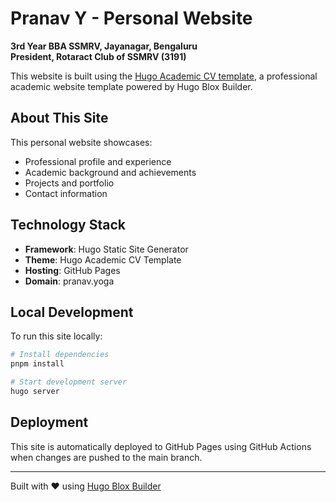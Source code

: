 # Pranav Y - Personal Website

**3rd Year BBA SSMRV, Jayanagar, Bengaluru**  
**President, Rotaract Club of SSMRV (3191)**

This website is built using the [Hugo Academic CV template](https://github.com/HugoBlox/theme-academic-cv), a professional academic website template powered by Hugo Blox Builder.

## About This Site

This personal website showcases:
- Professional profile and experience
- Academic background and achievements
- Projects and portfolio
- Contact information

## Technology Stack

- **Framework**: Hugo Static Site Generator
- **Theme**: Hugo Academic CV Template
- **Hosting**: GitHub Pages
- **Domain**: pranav.yoga

## Local Development

To run this site locally:

```bash
# Install dependencies
pnpm install

# Start development server
hugo server
```

## Deployment

This site is automatically deployed to GitHub Pages using GitHub Actions when changes are pushed to the main branch.

---

Built with ❤️ using [Hugo Blox Builder](https://hugoblox.com)
